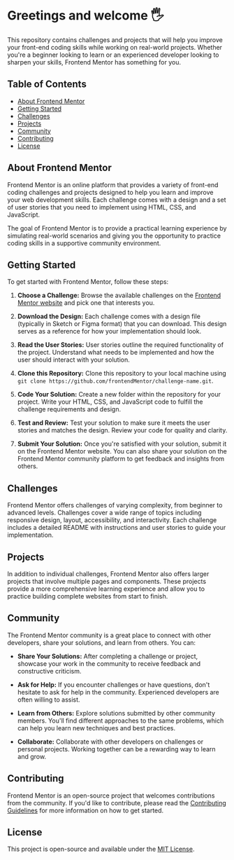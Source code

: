 # Greetings and welcome 🖐️

This repository contains challenges and projects that will help you improve your front-end coding skills while working on real-world projects. Whether you're a beginner looking to learn or an experienced developer looking to sharpen your skills, Frontend Mentor has something for you.

## Table of Contents

- [About Frontend Mentor](#about-frontend-mentor)
- [Getting Started](#getting-started)
- [Challenges](#challenges)
- [Projects](#projects)
- [Community](#community)
- [Contributing](#contributing)
- [License](#license)

## About Frontend Mentor

Frontend Mentor is an online platform that provides a variety of front-end coding challenges and projects designed to help you learn and improve your web development skills. Each challenge comes with a design and a set of user stories that you need to implement using HTML, CSS, and JavaScript.

The goal of Frontend Mentor is to provide a practical learning experience by simulating real-world scenarios and giving you the opportunity to practice coding skills in a supportive community environment.

## Getting Started

To get started with Frontend Mentor, follow these steps:

1. **Choose a Challenge:** Browse the available challenges on the [Frontend Mentor website](https://www.frontendmentor.io/challenges) and pick one that interests you.

2. **Download the Design:** Each challenge comes with a design file (typically in Sketch or Figma format) that you can download. This design serves as a reference for how your implementation should look.

3. **Read the User Stories:** User stories outline the required functionality of the project. Understand what needs to be implemented and how the user should interact with your solution.

4. **Clone this Repository:** Clone this repository to your local machine using `git clone https://github.com/frontendMentor/challenge-name.git`.

5. **Code Your Solution:** Create a new folder within the repository for your project. Write your HTML, CSS, and JavaScript code to fulfill the challenge requirements and design.

6. **Test and Review:** Test your solution to make sure it meets the user stories and matches the design. Review your code for quality and clarity.

7. **Submit Your Solution:** Once you're satisfied with your solution, submit it on the Frontend Mentor website. You can also share your solution on the Frontend Mentor community platform to get feedback and insights from others.

## Challenges

Frontend Mentor offers challenges of varying complexity, from beginner to advanced levels. Challenges cover a wide range of topics including responsive design, layout, accessibility, and interactivity. Each challenge includes a detailed README with instructions and user stories to guide your implementation.

## Projects

In addition to individual challenges, Frontend Mentor also offers larger projects that involve multiple pages and components. These projects provide a more comprehensive learning experience and allow you to practice building complete websites from start to finish.

## Community

The Frontend Mentor community is a great place to connect with other developers, share your solutions, and learn from others. You can:

- **Share Your Solutions:** After completing a challenge or project, showcase your work in the community to receive feedback and constructive criticism.

- **Ask for Help:** If you encounter challenges or have questions, don't hesitate to ask for help in the community. Experienced developers are often willing to assist.

- **Learn from Others:** Explore solutions submitted by other community members. You'll find different approaches to the same problems, which can help you learn new techniques and best practices.

- **Collaborate:** Collaborate with other developers on challenges or personal projects. Working together can be a rewarding way to learn and grow.

## Contributing

Frontend Mentor is an open-source project that welcomes contributions from the community. If you'd like to contribute, please read the [Contributing Guidelines](CONTRIBUTING.md) for more information on how to get started.

## License

This project is open-source and available under the [MIT License](LICENSE).
